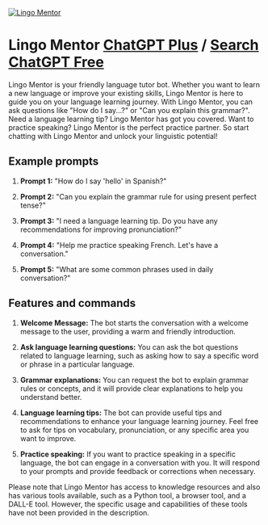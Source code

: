 
[![Lingo Mentor](https://files.oaiusercontent.com/file-P5QbwpNjd1gcmrBjqvO56VpD?se=2123-10-16T07%3A53%3A58Z&sp=r&sv=2021-08-06&sr=b&rscc=max-age%3D31536000%2C%20immutable&rscd=attachment%3B%20filename%3D6f59c637-7c36-41ee-aa1a-f561a14eca49.png&sig=apN4TlPQ5o3kHJoWXkFg2qnUCMR1ZrQjrBEKYf19Sok%3D)](https://chat.openai.com/g/g-AcyFJSRRh-lingo-mentor)

# Lingo Mentor [ChatGPT Plus](https://chat.openai.com/g/g-AcyFJSRRh-lingo-mentor) / [Search ChatGPT Free](https://gptcall.net/index.html#/?search=Lingo%20Mentor)

Lingo Mentor is your friendly language tutor bot. Whether you want to learn a new language or improve your existing skills, Lingo Mentor is here to guide you on your language learning journey. With Lingo Mentor, you can ask questions like "How do I say...?" or "Can you explain this grammar?". Need a language learning tip? Lingo Mentor has got you covered. Want to practice speaking? Lingo Mentor is the perfect practice partner. So start chatting with Lingo Mentor and unlock your linguistic potential!

## Example prompts

1. **Prompt 1:** "How do I say 'hello' in Spanish?"

2. **Prompt 2:** "Can you explain the grammar rule for using present perfect tense?"

3. **Prompt 3:** "I need a language learning tip. Do you have any recommendations for improving pronunciation?"

4. **Prompt 4:** "Help me practice speaking French. Let's have a conversation."

5. **Prompt 5:** "What are some common phrases used in daily conversation?"

## Features and commands

1. **Welcome Message:** The bot starts the conversation with a welcome message to the user, providing a warm and friendly introduction.

2. **Ask language learning questions:** You can ask the bot questions related to language learning, such as asking how to say a specific word or phrase in a particular language.

3. **Grammar explanations:** You can request the bot to explain grammar rules or concepts, and it will provide clear explanations to help you understand better.

4. **Language learning tips:** The bot can provide useful tips and recommendations to enhance your language learning journey. Feel free to ask for tips on vocabulary, pronunciation, or any specific area you want to improve.

5. **Practice speaking:** If you want to practice speaking in a specific language, the bot can engage in a conversation with you. It will respond to your prompts and provide feedback or corrections when necessary.

Please note that Lingo Mentor has access to knowledge resources and also has various tools available, such as a Python tool, a browser tool, and a DALL-E tool. However, the specific usage and capabilities of these tools have not been provided in the description.


